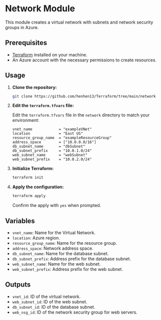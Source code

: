 # Network Module

This module creates a virtual network with subnets and network security groups in Azure.

## Prerequisites

- [Terraform](https://www.terraform.io/downloads.html) installed on your machine.
- An Azure account with the necessary permissions to create resources.

## Usage

1. **Clone the repository:**

    ```sh
    git clone https://github.com/henhen13/Terraform/tree/main/network
    ```

2. **Edit the `terraform.tfvars` file:**

    Edit the `terraform.tfvars` file in the `network` directory to match your environment:

    ```hcl
    vnet_name            = "exampleVNet"
    location             = "East US"
    resource_group_name  = "exampleResourceGroup"
    address_space        = ["10.0.0.0/16"]
    db_subnet_name       = "dbSubnet"
    db_subnet_prefix     = "10.0.1.0/24"
    web_subnet_name      = "webSubnet"
    web_subnet_prefix    = "10.0.2.0/24"
    ```

3. **Initialize Terraform:**

    ```sh
    terraform init
    ```

4. **Apply the configuration:**

    ```sh
    terraform apply
    ```

    Confirm the apply with `yes` when prompted.

## Variables

- `vnet_name`: Name for the Virtual Network.
- `location`: Azure region.
- `resource_group_name`: Name for the resource group.
- `address_space`: Network address space.
- `db_subnet_name`: Name for the database subnet.
- `db_subnet_prefix`: Address prefix for the database subnet.
- `web_subnet_name`: Name for the web subnet.
- `web_subnet_prefix`: Address prefix for the web subnet.

## Outputs

- `vnet_id`: ID of the virtual network.
- `web_subnet_id`: ID of the web subnet.
- `db_subnet_id`: ID of the database subnet.
- `web_nsg_id`: ID of the network security group for web servers.
